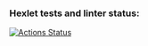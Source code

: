 ### Hexlet tests and linter status:
[![Actions Status](https://github.com/KarinaG17/frontend-project-lvl1/workflows/hexlet-check/badge.svg)](https://github.com/KarinaG17/frontend-project-lvl1/actions)